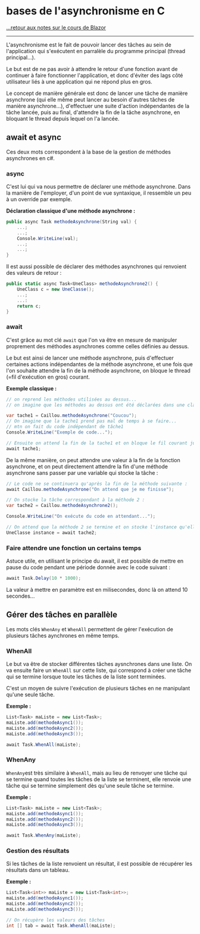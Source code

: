 # bases de l'asynchronisme en C #

[...retour aux notes sur le cours de Blazor](./resumeDuCours.md)

---

L'asynchronisme est le fait de pouvoir lancer des tâches au sein de l'application qui s'exécutent en parralèle du programme principal (thread principal...).

Le but est de ne pas avoir à attendre le retour d'une fonction avant de continuer à faire fonctionner l'application, et donc d'éviter des lags côté utilisateur liés à une application qui ne répond plus en gros.

Le concept de manière générale est donc de lancer une tâche de manière asynchrone (qui elle même peut lancer au besoin d'autres tâches de manière asynchrone...), d'effectuer une suite d'action indépendantes de la tâche lancée, puis au final, d'attendre la fin de la tâche asynchrone, en bloquant le thread depuis lequel on l'a lancée.

## await et async

Ces deux mots correspondent à la base de la gestion de méthodes asynchrones en c#.

### async

C'est lui qui va nous permettre de déclarer une méthode asynchrone. Dans la manière de l'employer, d'un point de vue syntaxique, il ressemble un peu à un override par exemple.

**Déclaration classique d'une méthode asynchrone :**

```c#
public async Task methodeAsynchrone(String val) {
    ...;
    ...;
    Console.WriteLine(val);
    ...;
    ...;
}
```

Il est aussi possible de déclarer des méthodes asynchrones qui renvoient des valeurs de retour :

```c#
public static async Task<UneClass> methodeAsynchrone2() {
    UneClass c = new UneClasse();
    ...;
    ...:
    return c;
}
```

### await

C'est grâce au mot clé `await` que l'on va être en mesure de manipuler proprement des méthodes asynchrones comme celles définies au dessus.

Le but est ainsi de lancer une méthode asynchrone, puis d'effectuer certaines actions indépendantes de la méthode asynchrone, et une fois que l'on souhaite attendre la fin de la méthode asynchrone, on bloque le thread (=fil d'exécution en gros) courant.

**Exemple classique :**

```c#
// on reprend les méthodes utilisées au dessus...
// on imagine que les méthodes au dessus ont été déclarées dans une classe Caillou...

var tache1 = Caillou.methodeAsynchrone("Coucou");
// On imagine que la tache1 prend pas mal de temps à se faire...
// mtn on fait du code indépendant de tâche1 
Console.WriteLine("Exemple de code...");

// Ensuite on attend la fin de la tache1 et on bloque le fil courant jusqu'à sa fin : 
await tache1;
```

De la même manière, on peut attendre une valeur à la fin de la fonction asynchrone, et on peut directement attendre la fin d'une méthode asynchrone sans passer par une variable qui stocke la tâche :

```c#
// Le code ne se continuera qu'après la fin de la méthode suivante :
await Caillou.methodeAsynchrone("On attend que je me finisse");

// On stocke la tâche correspondant à la méthode 2 : 
var tache2 = Caillou.methodeAsynchrone2();

Console.WriteLine("On exécute du code en attendant...");

// On attend que la méthode 2 se termine et on stocke l'instance qu'elle renvoie
UneClasse instance = await tache2;
```

### Faire attendre une fonction un certains temps

Astuce utile, en utilisant le principe du await, il est possible de mettre en pause du code pendant une période donnée avec le code suivant :

```c#
await Task.Delay(10 * 1000);
```

La valeur à mettre en paramètre est en milisecondes, donc là on attend 10 secondes...

## Gérer des tâches en parallèle

Les mots clés `WhenAny` et `WhenAll` permettent de gérer l'exécution de plusieurs tâches aynchrones en même temps.

### WhenAll

Le but va être de stocker différentes tâches aysnchrones dans une liste. On va ensuite faire un `WhenAll` sur cette liste, qui correspond à créer une tâche qui se termine lorsque toute les tâches de la liste sont terminées.

C'est un moyen de suivre l'exécution de plusieurs tâches en ne manipulant qu'une seule tâche.

**Exemple :**

```c#
List<Task> maListe = new List<Task>;
maListe.add(methodeAsync1());
maListe.add(methodeAsync2());
maListe.add(methodeAsync3());

await Task.WhenAll(maListe);
```

### WhenAny

`WhenAny`est très similaire à `WhenAll`, mais au lieu de renvoyer une tâche qui se termine quand toutes les tâches de la liste se terminent, elle renvoie une tâche qui se termine simplement dès qu'une seule tâche se termine.

**Exemple :**
```c#
List<Task> maListe = new List<Task>;
maListe.add(methodeAsync1());
maListe.add(methodeAsync2());
maListe.add(methodeAsync3());

await Task.WhenAny(maListe);
```

### Gestion des résultats

Si les tâches de la liste renvoient un résultat, il est possible de récupérer les résultats dans un tableau. 

**Exemple :**
```c#
List<Task<int>> maListe = new List<Task<int>>;
maListe.add(methodeAsync1());
maListe.add(methodeAsync2());
maListe.add(methodeAsync3());

// On récupère les valeurs des tâches
int [] tab = await Task.WhenAll(maListe);
```